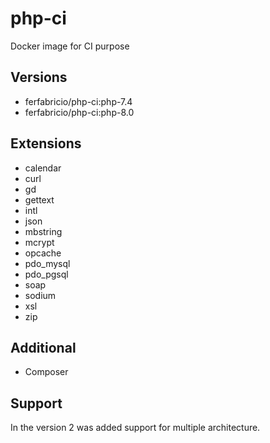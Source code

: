 # php-ci

Docker image for CI purpose

## Versions

- ferfabricio/php-ci:php-7.4
- ferfabricio/php-ci:php-8.0

## Extensions

- calendar
- curl
- gd
- gettext
- intl
- json
- mbstring
- mcrypt
- opcache
- pdo_mysql
- pdo_pgsql
- soap
- sodium
- xsl
- zip

## Additional

- Composer

## Support

In the version 2 was added support for multiple architecture.